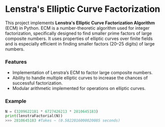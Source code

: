 # Lenstra's Elliptic Curve Factorization

This project implements **Lenstra's Elliptic Curve Factorization Algorithm** (ECM) in Python. ECM is a number-theoretic algorithm used for integer factorization, specifically designed to find smaller prime factors of large composite numbers. It uses properties of elliptic curves over finite fields and is especially efficient in finding smaller factors (20–25 digits) of large numbers.

### Features

- Implementation of Lenstra’s ECM to factor large composite numbers.
- Ability to handle multiple elliptic curves to increase the chances of successful factorization.
- Modular arithmetic implemented for operations on elliptic curves.

### Example

```python
N = (3209622181 * 6727426213 * 2810645183)
print(lenstraFactorial(N))
>>> 2810645183 #Takes ~ (0.5822016000020085 seconds)
```
